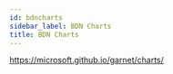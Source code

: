 ```yaml
---
id: bdncharts
sidebar_label: BDN Charts
title: BDN Charts
---
```


https://microsoft.github.io/garnet/charts/
